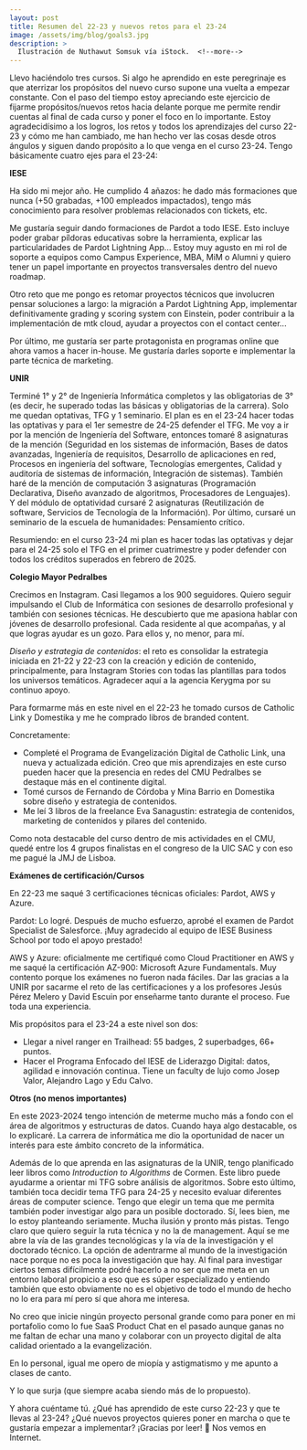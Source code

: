 ```yaml
---
layout: post
title: Resumen del 22-23 y nuevos retos para el 23-24
image: /assets/img/blog/goals3.jpg
description: >
  Ilustración de Nuthawut Somsuk vía iStock.  <!--more-->
---
```


Llevo haciéndolo tres cursos. Si algo he aprendido en este peregrinaje es que aterrizar los propósitos del nuevo curso supone una vuelta a empezar constante. Con el paso del tiempo estoy apreciando este ejercicio de fijarme propósitos/nuevos retos hacia delante porque me permite rendir cuentas al final de cada curso y poner el foco en lo importante. Estoy agradecidísimo a los logros, los retos y todos los aprendizajes del curso 22-23 y cómo me han cambiado, me han hecho ver las cosas desde otros ángulos y siguen dando propósito a lo que venga en el curso 23-24. Tengo básicamente cuatro ejes para el 23-24:

**IESE**

Ha sido mi mejor año. He cumplido 4 añazos: he dado más formaciones que nunca (+50 grabadas, +100 empleados impactados), tengo más conocimiento para resolver problemas relacionados con tickets, etc.

Me gustaría seguir dando formaciones de Pardot a todo IESE. Esto incluye poder grabar píldoras educativas sobre la herramienta, explicar las particularidades de Pardot Lightning App... Estoy muy agusto en mi rol de soporte a equipos como Campus Experience, MBA, MiM o Alumni y quiero tener un papel importante en proyectos transversales dentro del nuevo roadmap.

Otro reto que me pongo es retomar proyectos técnicos que involucren pensar soluciones a largo: la migración a Pardot Lightning App, implementar definitivamente grading y scoring system con Einstein, poder contribuir a la implementación de mtk cloud, ayudar a proyectos con el contact center...

Por último, me gustaría ser parte protagonista en programas online que ahora vamos a hacer in-house. Me gustaría darles soporte e implementar la parte técnica de marketing.

**UNIR**

Terminé 1° y 2° de Ingeniería Informática completos y las obligatorias de 3° (es decir, he superado todas las básicas y obligatorias de la carrera). Solo me quedan optativas, TFG y 1 seminario. El plan es en el 23-24 hacer todas las optativas y para el 1er semestre de 24-25 defender el TFG. Me voy a ir por la mención de Ingeniería del Software, entonces tomaré 8 asignaturas de la mención (Seguridad en los sistemas de información, Bases de datos avanzadas, Ingeniería de requisitos, Desarrollo de aplicaciones en red, Procesos en ingeniería del software, Tecnologías emergentes, Calidad y auditoría de sistemas de información, Integración de sistemas). También haré de la mención de computación 3 asignaturas (Programación Declarativa, Diseño avanzado de algoritmos, Procesadores de Lenguajes). Y del módulo de optatividad cursaré 2 asignaturas (Reutilización de software, Servicios de Tecnología de la Información). Por último, cursaré un seminario de la escuela de humanidades: Pensamiento crítico. 

Resumiendo: en el curso 23-24 mi plan es hacer todas las optativas y dejar para el 24-25 solo el TFG en el primer cuatrimestre y poder defender con todos los créditos superados en febrero de 2025.
  
**Colegio Mayor Pedralbes**

Crecimos en Instagram. Casi llegamos a los 900 seguidores. Quiero seguir impulsando el Club de Informática con sesiones de desarrollo profesional y también con sesiones técnicas. He descubierto que me apasiona hablar con jóvenes de desarrollo profesional. Cada residente al que acompañas, y al que logras ayudar es un gozo. Para ellos y, no menor, para mí. 

*Diseño y estrategia de contenidos*: el reto es consolidar la estrategia iniciada en 21-22 y 22-23 con la creación y edición de contenido, principalmente, para Instagram Stories con todas las plantillas para todos los universos temáticos. Agradecer aquí a la agencia Kerygma por su continuo apoyo. 

Para formarme más en este nivel en el 22-23 he tomado cursos de Catholic Link y Domestika y me he comprado libros de branded content. 

Concretamente:
- Completé el Programa de Evangelización Digital de Catholic Link, una nueva y actualizada edición. Creo que mis aprendizajes en este curso pueden hacer que la presencia en redes del CMU Pedralbes se destaque más en el continente digital.
- Tomé cursos de Fernando de Córdoba y Mina Barrio en Domestika sobre diseño y estrategia de contenidos.
- Me leí 3 libros de la freelance Eva Sanagustin: estrategia de contenidos, marketing de contenidos y pilares del contenido.

Como nota destacable del curso dentro de mis actividades en el CMU, quedé entre los 4 grupos finalistas en el congreso de la UIC SAC y con eso me pagué la JMJ de Lisboa.

**Exámenes de certificación/Cursos**

En 22-23 me saqué 3 certificaciones técnicas oficiales: Pardot, AWS y Azure.

Pardot: Lo logré. Después de mucho esfuerzo, aprobé el examen de Pardot Specialist de Salesforce. ¡Muy agradecido al equipo de IESE Business School por todo el apoyo prestado!

AWS y Azure: oficialmente me certifiqué como Cloud Practitioner en AWS y me saqué la certificación AZ-900: Microsoft Azure Fundamentals. Muy contento porque los exámenes no fueron nada fáciles. Dar las gracias a la UNIR por sacarme el reto de las certificaciones y a los profesores Jesús Pérez Melero y David Escuin por enseñarme tanto durante el proceso. Fue toda una experiencia.

Mis propósitos para el 23-24 a este nivel son dos:

- Llegar a nivel ranger en Trailhead: 55 badges, 2 superbadges, 66+ puntos.
- Hacer el Programa Enfocado del IESE de Liderazgo Digital: datos, agilidad e innovación continua. Tiene un faculty de lujo como Josep Valor, Alejandro Lago y Edu Calvo.

**Otros (no menos importantes)**

En este 2023-2024 tengo intención de meterme mucho más a fondo con el área de algoritmos y estructuras de datos. Cuando haya algo destacable, os lo explicaré. La carrera de informática me dio la oportunidad de nacer un interés para este ámbito concreto de la informática.

Además de lo que aprenda en las asignaturas de la UNIR, tengo planificado leer libros como *Introduction to Algorithms* de Cormen. Este libro puede ayudarme a orientar mi TFG sobre análisis de algoritmos. Sobre esto último, también toca decidir tema TFG para 24-25 y necesito evaluar diferentes áreas de computer science. Tengo que elegir un tema que me permita también poder investigar algo para un posible doctorado. Sí, lees bien, me lo estoy planteando seriamente. Mucha ilusión y pronto más pistas. Tengo claro que quiero seguir la ruta técnica y no la de management. Aquí se me abre la vía de las grandes tecnológicas y la vía de la investigación y el doctorado técnico. La opción de adentrarme al mundo de la investigación nace porque no es poca la investigación que hay. Al final para investigar ciertos temas difícilmente podré hacerlo a no ser que me meta en un entorno laboral propicio a eso que es súper especializado y entiendo también que esto obviamente no es el objetivo de todo el mundo de hecho no lo era para mí pero sí que ahora me interesa.

No creo que inicie ningún proyecto personal grande como para poner en mi portafolio como lo fue SaaS Product Chat en el pasado aunque ganas no me faltan de echar una mano y colaborar con un proyecto digital de alta calidad orientado a la evangelización.

En lo personal, igual me opero de miopía y astigmatismo y me apunto a clases de canto.

Y lo que surja (que siempre acaba siendo más de lo propuesto).

Y ahora cuéntame tú. ¿Qué has aprendido de este curso 22-23 y que te llevas al 23-24? ¿Qué nuevos proyectos quieres poner en marcha o que te gustaría empezar a implementar? ¡Gracias por leer! 🥰 
Nos vemos en Internet.
